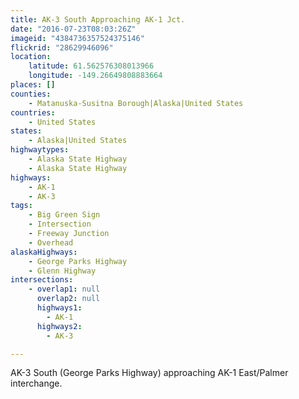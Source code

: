 ```yaml
---
title: AK-3 South Approaching AK-1 Jct.
date: "2016-07-23T08:03:26Z"
imageid: "4384736357524375146"
flickrid: "28629946096"
location:
    latitude: 61.562576308013966
    longitude: -149.26649808883664
places: []
counties:
    - Matanuska-Susitna Borough|Alaska|United States
countries:
    - United States
states:
    - Alaska|United States
highwaytypes:
    - Alaska State Highway
    - Alaska State Highway
highways:
    - AK-1
    - AK-3
tags:
    - Big Green Sign
    - Intersection
    - Freeway Junction
    - Overhead
alaskaHighways:
    - George Parks Highway
    - Glenn Highway
intersections:
    - overlap1: null
      overlap2: null
      highways1:
        - AK-1
      highways2:
        - AK-3

---
```

AK-3 South (George Parks Highway) approaching AK-1 East/Palmer interchange.
